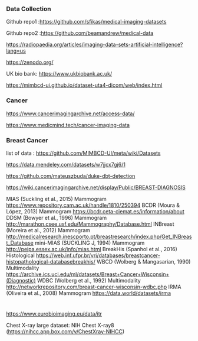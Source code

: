 ### Data Collection   

Github repo1 :https://github.com/sfikas/medical-imaging-datasets
                 
Github repo2 :https://github.com/beamandrew/medical-data

https://radiopaedia.org/articles/imaging-data-sets-artificial-intelligence?lang=us

https://zenodo.org/

UK bio bank:  https://www.ukbiobank.ac.uk/

https://mimbcd-ui.github.io/dataset-uta4-dicom/web/index.html


### Cancer 
https://www.cancerimagingarchive.net/access-data/

https://www.medicmind.tech/cancer-imaging-data



### Breast Cancer
list of data : https://github.com/MIMBCD-UI/meta/wiki/Datasets

https://data.mendeley.com/datasets/w7jjcx7gj6/1

https://github.com/mateuszbuda/duke-dbt-detection

https://wiki.cancerimagingarchive.net/display/Public/BREAST-DIAGNOSIS

MIAS (Suckling et al., 2015)	Mammogram	https://www.repository.cam.ac.uk/handle/1810/250394
BCDR (Moura & López, 2013)	Mammogram	https://bcdr.ceta-ciemat.es/information/about
DDSM (Bowyer et al., 1996)	Mammogram	http://marathon.csee.usf.edu/Mammography/Database.html
INBreast (Moreira et al., 2012)	Mammogram	http://medicalresearch.inescporto.pt/breastresearch/index.php/Get_INBreast_Database
mini-MIAS (SUCKLING J, 1994)	Mammogram	http://peipa.essex.ac.uk/info/mias.html
BreakHis (Spanhol et al., 2016)	Histological	https://web.inf.ufpr.br/vri/databases/breastcancer-histopathological-databasebreakhis/
WBCD (Wolberg & Mangasarian, 1990)	Multimodality	https://archive.ics.uci.edu/ml/datasets/Breast+Cancer+Wisconsin+(Diagnostic)
WDBC (Wolberg et al., 1992)	Multimodality	http://networkrepository.com/breast-cancer-wisconsin-wdbc.php
IRMA (Oliveira et al., 2008)	Mammogram	https://data.world/datasets/irma
#



https://www.eurobioimaging.eu/data/itr

Chest X-ray large dataset: NIH Chest X-ray8 (https://nihcc.app.box.com/v/ChestXray-NIHCC) 




